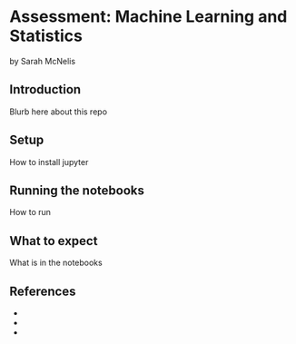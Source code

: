 # Assessment: Machine Learning and Statistics

by Sarah McNelis

## Introduction

Blurb here about this repo


## Setup

How to install jupyter

## Running the notebooks

How to run

## What to expect

What is in the notebooks

## References
-
-
-
